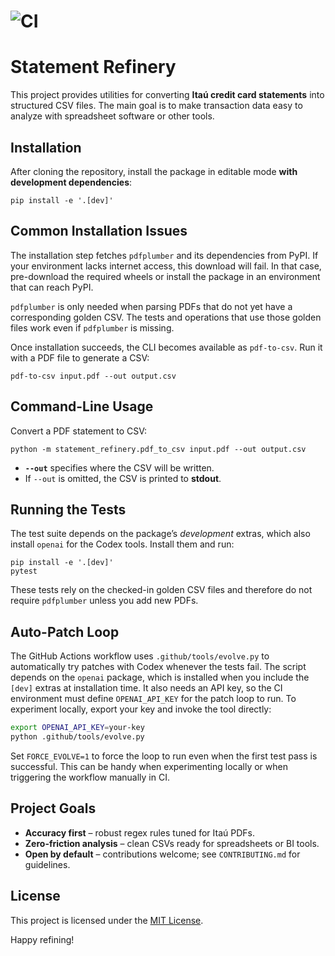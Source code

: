 # ![CI](https://github.com/leolech14/Evolve/actions/workflows/ci.yaml/badge.svg)

# Statement Refinery

This project provides utilities for converting **Itaú credit card statements** into structured CSV files. The main goal is to make transaction data easy to analyze with spreadsheet software or other tools.

## Installation

After cloning the repository, install the package in editable mode **with development dependencies**:

    pip install -e '.[dev]'

## Common Installation Issues

The installation step fetches `pdfplumber` and its dependencies from PyPI.
If your environment lacks internet access, this download will fail. In that
case, pre-download the required wheels or install the package in an
environment that can reach PyPI.

`pdfplumber` is only needed when parsing PDFs that do not yet have a
corresponding golden CSV. The tests and operations that use those golden files
work even if `pdfplumber` is missing.

Once installation succeeds, the CLI becomes available as `pdf-to-csv`. Run it
with a PDF file to generate a CSV:

    pdf-to-csv input.pdf --out output.csv

## Command-Line Usage

Convert a PDF statement to CSV:

    python -m statement_refinery.pdf_to_csv input.pdf --out output.csv

* **`--out`** specifies where the CSV will be written.  
* If `--out` is omitted, the CSV is printed to **stdout**.

## Running the Tests

The test suite depends on the package’s *development* extras, which also install `openai` for the Codex tools. Install them and run:

    pip install -e '.[dev]'
    pytest

These tests rely on the checked-in golden CSV files and therefore do not
require `pdfplumber` unless you add new PDFs.

## Auto-Patch Loop

The GitHub Actions workflow uses `.github/tools/evolve.py` to automatically
try patches with Codex whenever the tests fail. The script depends on the
`openai` package, which is installed when you include the `[dev]` extras at
installation time. It also needs an API key, so the CI environment must
define `OPENAI_API_KEY` for the patch loop to run. To experiment locally,
export your key and invoke the tool directly:

```bash
export OPENAI_API_KEY=your-key
python .github/tools/evolve.py
```

Set `FORCE_EVOLVE=1` to force the loop to run even when the first test pass
is successful. This can be handy when experimenting locally or when
triggering the workflow manually in CI.

## Project Goals

* **Accuracy first** – robust regex rules tuned for Itaú PDFs.  
* **Zero-friction analysis** – clean CSVs ready for spreadsheets or BI tools.  
* **Open by default** – contributions welcome; see `CONTRIBUTING.md` for guidelines.

## License

This project is licensed under the [MIT License](LICENSE).

Happy refining!
